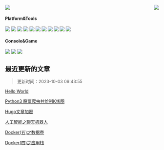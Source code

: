 <!--
 * @Description: 
 * @Version: 2.0
 * @Autor: xinmang
 * @Date: 2021-05-04 19:46:06
 * @LastEditors: xinmang
 * @LastEditTime: 2021-05-04 23:01:03
-->
<p>
  <img src="https://count.getloli.com/get/@xinmang?theme=gelbooru">
  <img src="https://weather-icon.xinmang.repl.co/@chengdu?v=1" align="right">
</p>

#### Platform&Tools
[![](https://img.shields.io/badge/OS-Arch%20Linux-33aadd?style=flat-square&logo=arch-linux&logoColor=ffffff)](https://www.archlinux.org/)
[![](https://img.shields.io/badge/Windows-10-2376bc?style=flat-square&logo=windows&logoColor=ffffff)](https://www.microsoft.com/windows/get-windows-10)
[![](https://img.shields.io/badge/IDE-Visual%20Studio%20Code-blue?style=flat-square&logo=visual-studio-code&logoColor=ffffff)](https://code.visualstudio.com/)
[![](https://img.shields.io/badge/iPhone-12-999999?style=flat-square&logo=apple&logoColor=ffffff)](https://www.apple.com/)
[![](https://img.shields.io/badge/-Docker-2496ED?style=flat-square&logo=docker&logoColor=ffffff)](https://www.docker.com/)
[![](https://img.shields.io/badge/-CSS3-1572B6?style=flat-square&logo=css3&logoColor=white)](https://www.w3.org/Style/CSS/)
[![](https://img.shields.io/badge/-HTML5-E34F26?style=flat-square&logo=html5&logoColor=white)](https://html.spec.whatwg.org/)
[![](https://img.shields.io/badge/-Git-f05032?style=flat-square&logo=git&logoColor=white)](https://git-scm.com/)
[![](https://img.shields.io/badge/-Linux-fcc624?style=flat-square&logo=linux&logoColor=white)](https://www.linuxfoundation.org/)
[![](https://img.shields.io/badge/-JavaScript-f7e018?style=flat-square&logo=javascript&logoColor=white)](https://www.ecma-international.org/)
[![](https://img.shields.io/badge/-Nginx-269539?style=flat-square&logo=nginx&logoColor=ffffff)](https://nginx.org/)

#### Console&Game
![](https://img.shields.io/badge/-Nintendo%20Switch-e60012?style=flat-square&logo=nintendo%20switch&logoColor=ffffff)
[![](https://img.shields.io/badge/-PlayStation%204-0070d1?style=flat-square&logo=playstation&logoColor=ffffff)](https://psnine.com/psnid/journey-ad)
[![](https://img.shields.io/badge/Steam-171a21?style=flat-square&logo=steam&logoColor=ffffff)](https://steamcommunity.com/id/journey_ad)

<!---blog_start--->
 ## 最近更新的文章 
 > 更新时间：2023-10-03 09:43:55

[Hello World](https://xingmang.net/hello-world/)

[Python3 股票爬虫并绘制K线图](https://xingmang.net/python3-stock-crawler/)

[Hugo文章加密](https://xingmang.net/hugo-encryptor/)

[人工智能之聊天机器人](https://xingmang.net/tensorflow-chat-robot/)

[Docker(五)之数据卷](https://xingmang.net/docker-volume-guide/)

[Docker(四)之应用栈](https://xingmang.net/docker-application-stack/)

<!---blog_end--->
